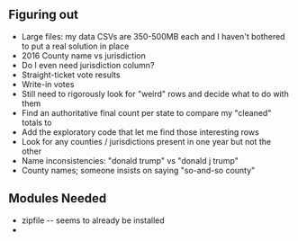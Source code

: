## Figuring out
- Large files: my data CSVs are 350-500MB each and I haven't bothered to put a real solution in place
- 2016 County name vs jurisdiction
- Do I even need jurisdiction column?
- Straight-ticket vote results
- Write-in votes
- Still need to rigorously look for "weird" rows and decide what to do with them
- Find an authoritative final count per state to compare my "cleaned" totals to
- Add the exploratory code that let me find those interesting rows
- Look for any counties / jurisdictions present in one year but not the other
- Name inconsistencies: "donald trump" vs "donald j trump"
- County names; someone insists on saying "so-and-so county"

## Modules Needed
- zipfile -- seems to already be installed
- 